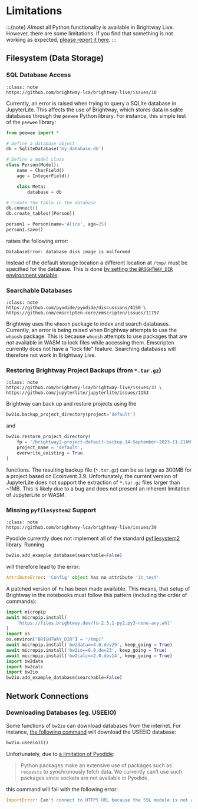 # Limitations

:::{note}
_Almost_ all Python functionality is available in Brightway Live. However, there are some limitations. If you find that something is not working as expected, [please report it here](https://github.com/brightway-lca/brightway-live/discussions/new?category=report-limitation).
:::

## Filesystem (Data Storage)

### SQL Database Access

```{admonition} Related Issues
:class: note
https://github.com/brightway-lca/brightway-live/issues/10
```

Currently, an error is raised when trying to query a SQLite database in JupyterLite. This affects the use of Brightway, which stores data in sqlite databases through the `peewee` Python library. For instance, this simple test of the `peewee` library:

```python
from peewee import *

# Define a database object
db = SqliteDatabase('my_database.db')

# Define a model class
class Person(Model):
    name = CharField()
    age = IntegerField()

    class Meta:
        database = db

# Create the table in the database
db.connect()
db.create_tables([Person])

person1 = Person(name='Alice', age=25)
person1.save()
```

raises the following error:

```
DatabaseError: database disk image is malformed
```

Instead of the default storage location a different location at `/tmp/` must be specified for the database. This is done [by setting the `BRIGHTWAY_DIR` environment variable](https://docs.brightway.dev/en/latest/content/faq/data_management.html#how-do-i-change-my-data-directory).

### Searchable Databases

```{admonition} Related Issues
:class: note
https://github.com/pyodide/pyodide/discussions/4150 \
https://github.com/emscripten-core/emscripten/issues/11797
```

Brightway uses the `whoosh` package to index and search databases. Currently, an error is being raised when Brightway attempts to use the `whoosh` package. This is because `whoosh` attempts to use packages that are not available in WASM to lock files while accessing them. Emscripten currently does not have a "lock file" feature. Searching databases will therefore not work in Brightway Live.

### Restoring Brightway Project Backups (from `*.tar.gz`)

```{admonition} Related Issues
:class: note
https://github.com/brightway-lca/brightway-live/issues/37 \
https://github.com/jupyterlite/jupyterlite/issues/1153
```

Brightway can back up and restore projects using the 

```python
bw2io.backup_project_directory(project='default')
```

and

```python
bw2io.restore_project_directory(
    fp = '/brightway2-project-default-backup.14-September-2023-11-21AM.tar.gz',
    project_name = 'default',
    overwrite_existing = True
)
```

functions. The resulting backup file (`*.tar.gz`) can be as large as 300MB for a project based on Ecoinvent 3.9. Unfortunately, the current version of JupyterLite does not support the extraction of `*.tar.gz` files larger than ~1MB. This is likely due to a bug and does not present an inherent limitation of JupyterLite or WASM.

### Missing `pyfilesystem2` Support

```{admonition} Related Issues
:class: note
https://github.com/brightway-lca/brightway-live/issues/39
```

Pyodide currently does not implement all of the standard [pyfilesystem2](https://docs.pyfilesystem.org/en/latest/index.html) library. Running

```python
bw2io.add_example_database(searchable=False)
```

will therefore lead to the error:

```python
AttributeError: 'Config' object has no attribute 'is_test'
```

A patched version of `fs` has been made available. This means, that setup of Brightway in the notebooks must follow this pattern (including the order of commands):

```python
import micropip
await micropip.install(
    'https://files.brightway.dev/fs-2.5.1-py2.py3-none-any.whl'
)
import os
os.environ["BRIGHTWAY_DIR"] = "/tmp/"
await micropip.install('bw2data==4.0.dev29', keep_going = True)
await micropip.install('bw2io==0.9.dev23', keep_going = True)
await micropip.install('bw2calc==2.0.dev14', keep_going = True)
import bw2data
import bw2calc
import bw2io
bw2io.add_example_database(searchable=False)
```

## Network Connections

### Downloading Databases (eg. USEEIO)

Some functions of `bw2io` can download databases from the internet. For instance, [the following command](https://docs.brightway.dev/en/latest/api/bw2io/index.html#bw2io.useeio11) will download the USEEIO database:

```python
bw2io.useeio11()
```

Unfortunately, due to [a limitation of Pyodide](https://pyodide.org/en/stable/project/roadmap.html#write-http-client-in-terms-of-web-apis):

> Python packages make an extensive use of packages such as `requests` to synchronously fetch data. We currently can’t use such packages since sockets are not available in Pyodide. 

this command will fail with the following error:

```python
ImportError: Can't connect to HTTPS URL because the SSL module is not available.
```